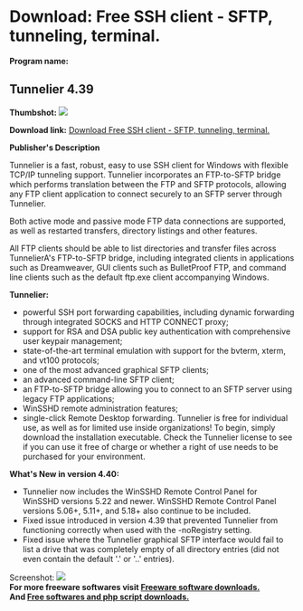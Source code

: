 # Download: Free SSH client - SFTP, tunneling, terminal.

**Program name:**

## Tunnelier 4.39

  
**Thumbshot:** ![](http://www.freewarefiles.com/screenshot/tunnelier_md.jpg)   
  
**Download link:** [Download Free SSH client - SFTP, tunneling, terminal.](http://freesoftwares.boysofts.com/Tunnelier_program_12497.html)  
  


**Publisher's Description**  
  


Tunnelier is a fast, robust, easy to use SSH client for Windows with flexible TCP/IP tunneling support. Tunnelier incorporates an FTP-to-SFTP bridge which performs translation between the FTP and SFTP protocols, allowing any FTP client application to connect securely to an SFTP server through Tunnelier. 

Both active mode and passive mode FTP data connections are supported, as well as restarted transfers, directory listings and other features. 

All FTP clients should be able to list directories and transfer files across TunnelierA's FTP-to-SFTP bridge, including integrated clients in applications such as Dreamweaver, GUI clients such as BulletProof FTP, and command line clients such as the default ftp.exe client accompanying Windows.

**Tunnelier:**

  * powerful SSH port forwarding capabilities, including dynamic forwarding through integrated SOCKS and HTTP CONNECT proxy; 
  * support for RSA and DSA public key authentication with comprehensive user keypair management; 
  * state-of-the-art terminal emulation with support for the bvterm, xterm, and vt100 protocols; 
  * one of the most advanced graphical SFTP clients; 
  * an advanced command-line SFTP client; 
  * an FTP-to-SFTP bridge allowing you to connect to an SFTP server using legacy FTP applications; 
  * WinSSHD remote administration features; 
  * single-click Remote Desktop forwarding. 
Tunnelier is free for individual use, as well as for limited use inside organizations! To begin, simply download the installation executable. Check the Tunnelier license to see if you can use it free of charge or whether a right of use needs to be purchased for your environment. 

**What's New in version 4.40:**

  * Tunnelier now includes the WinSSHD Remote Control Panel for WinSSHD versions 5.22 and newer. WinSSHD Remote Control Panel versions 5.06+, 5.11+, and 5.18+ also continue to be included. 
  * Fixed issue introduced in version 4.39 that prevented Tunnelier from functioning correctly when used with the -noRegistry setting. 
  * Fixed issue where the Tunnelier graphical SFTP interface would fail to list a drive that was completely empty of all directory entries (did not even contain the default '.' or '..' entries). 

  
  
Screenshot: ![](http://www.freewarefiles.com/screenshot/tunnelier.jpg)   
**For more freeware softwares visit [Freeware software downloads.](http://freesoftwares.boysofts.com/)**   
**And [Free softwares and php script downloads.](http://www.boysofts.com/)**
